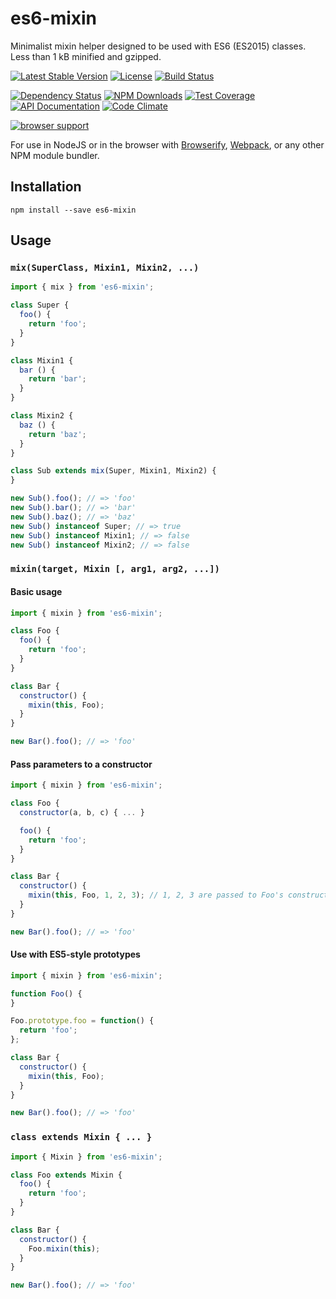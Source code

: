 es6-mixin
=========

Minimalist mixin helper designed to be used with ES6 (ES2015) classes. Less than
1 kB minified and gzipped.

[![Latest Stable Version](https://img.shields.io/npm/v/es6-mixin.svg)](https://www.npmjs.com/package/es6-mixin)
[![License](https://img.shields.io/npm/l/es6-mixin.svg)](https://www.npmjs.com/package/es6-mixin)
[![Build Status](https://img.shields.io/travis/amercier/es6-mixin/master.svg)](https://travis-ci.org/amercier/es6-mixin)

[![Dependency Status](http://img.shields.io/gemnasium/amercier/es6-mixin.svg)](https://gemnasium.com/amercier/es6-mixin)
[![NPM Downloads](https://img.shields.io/npm/dm/es6-mixin.svg)](https://www.npmjs.com/package/es6-mixin)
[![Test Coverage](https://img.shields.io/codecov/c/github/amercier/es6-mixin/master.svg)](https://codecov.io/github/amercier/es6-mixin?branch=master)
[![API Documentation](https://doc.esdoc.org/github.com/amercier/es6-mixin/badge.svg)](https://doc.esdoc.org/github.com/amercier/es6-mixin/index.html)
[![Code Climate](https://img.shields.io/codeclimate/github/amercier/es6-mixin.svg)](https://codeclimate.com/github/amercier/es6-mixin)

[![browser support](https://ci.testling.com/amercier/es6-mixin.png)
](https://ci.testling.com/amercier/es6-mixin)

For use in NodeJS or in the browser with
[Browserify](http://browserify.org/), [Webpack](https://webpack.github.io/), or
any other NPM module bundler.

Installation
------------

``` shell
npm install --save es6-mixin
```

Usage
-----

### `mix(SuperClass, Mixin1, Mixin2, ...)`

``` javascript
import { mix } from 'es6-mixin';

class Super {
  foo() {
    return 'foo';
  }
}

class Mixin1 {
  bar () {
    return 'bar';
  }
}

class Mixin2 {
  baz () {
    return 'baz';
  }
}

class Sub extends mix(Super, Mixin1, Mixin2) {
}

new Sub().foo(); // => 'foo'
new Sub().bar(); // => 'bar'
new Sub().baz(); // => 'baz'
new Sub() instanceof Super; // => true
new Sub() instanceof Mixin1; // => false
new Sub() instanceof Mixin2; // => false
```

### `mixin(target, Mixin [, arg1, arg2, ...])`

#### Basic usage

``` javascript
import { mixin } from 'es6-mixin';

class Foo {
  foo() {
    return 'foo';
  }
}

class Bar {
  constructor() {
    mixin(this, Foo);
  }
}

new Bar().foo(); // => 'foo'
```

#### Pass parameters to a constructor

``` javascript
import { mixin } from 'es6-mixin';

class Foo {
  constructor(a, b, c) { ... }

  foo() {
    return 'foo';
  }
}

class Bar {
  constructor() {
    mixin(this, Foo, 1, 2, 3); // 1, 2, 3 are passed to Foo's constructor
  }
}

new Bar().foo(); // => 'foo'
```

#### Use with ES5-style prototypes

``` javascript
import { mixin } from 'es6-mixin';

function Foo() {
}

Foo.prototype.foo = function() {
  return 'foo';
};

class Bar {
  constructor() {
    mixin(this, Foo);
  }
}

new Bar().foo(); // => 'foo'
```

### `class extends Mixin { ... }`

``` javascript
import { Mixin } from 'es6-mixin';

class Foo extends Mixin {
  foo() {
    return 'foo';
  }
}

class Bar {
  constructor() {
    Foo.mixin(this);
  }
}

new Bar().foo(); // => 'foo'
```
